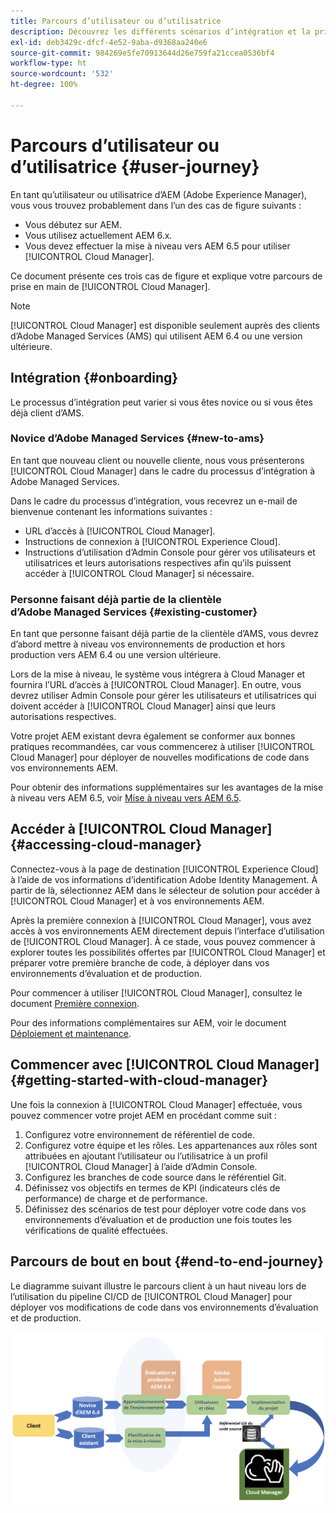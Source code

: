 ```yaml
---
title: Parcours d’utilisateur ou d’utilisatrice
description: Découvrez les différents scénarios d’intégration et la prise en main de Cloud Manager.
exl-id: deb3429c-dfcf-4e52-9aba-d9368aa240e6
source-git-commit: 984269e5fe70913644d26e759fa21ccea0536bf4
workflow-type: ht
source-wordcount: '532'
ht-degree: 100%

---
```



# Parcours d’utilisateur ou d’utilisatrice {#user-journey}

En tant qu’utilisateur ou utilisatrice d’AEM (Adobe Experience Manager), vous vous trouvez probablement dans l’un des cas de figure suivants :

* Vous débutez sur AEM.
* Vous utilisez actuellement AEM 6.x.
* Vous devez effectuer la mise à niveau vers AEM 6.5 pour utiliser [!UICONTROL Cloud Manager].

Ce document présente ces trois cas de figure et explique votre parcours de prise en main de [!UICONTROL Cloud Manager].

>[!NOTE]
>
>[!UICONTROL Cloud Manager] est disponible seulement auprès des clients d’Adobe Managed Services (AMS) qui utilisent AEM 6.4 ou une version ultérieure.

## Intégration {#onboarding}

Le processus d’intégration peut varier si vous êtes novice ou si vous êtes déjà client d’AMS.

### Novice d’Adobe Managed Services {#new-to-ams}

En tant que nouveau client ou nouvelle cliente, nous vous présenterons [!UICONTROL Cloud Manager] dans le cadre du processus d’intégration à Adobe Managed Services.

Dans le cadre du processus d’intégration, vous recevrez un e-mail de bienvenue contenant les informations suivantes :

* URL d’accès à [!UICONTROL Cloud Manager].
* Instructions de connexion à [!UICONTROL Experience Cloud].
* Instructions d’utilisation d’Admin Console pour gérer vos utilisateurs et utilisatrices et leurs autorisations respectives afin qu’ils puissent accéder à [!UICONTROL Cloud Manager] si nécessaire.

### Personne faisant déjà partie de la clientèle d’Adobe Managed Services {#existing-customer}

En tant que personne faisant déjà partie de la clientèle d’AMS, vous devrez d’abord mettre à niveau vos environnements de production et hors production vers AEM 6.4 ou une version ultérieure.

Lors de la mise à niveau, le système vous intégrera à Cloud Manager et fournira l’URL d’accès à [!UICONTROL Cloud Manager]. En outre, vous devrez utiliser Admin Console pour gérer les utilisateurs et utilisatrices qui doivent accéder à [!UICONTROL Cloud Manager] ainsi que leurs autorisations respectives.

Votre projet AEM existant devra également se conformer aux bonnes pratiques recommandées, car vous commencerez à utiliser [!UICONTROL Cloud Manager] pour déployer de nouvelles modifications de code dans vos environnements AEM.

Pour obtenir des informations supplémentaires sur les avantages de la mise à niveau vers AEM 6.5, voir [Mise à niveau vers AEM 6.5](https://experienceleague.adobe.com/fr/docs/experience-manager-65/content/implementing/deploying/upgrading/upgrade).

## Accéder à [!UICONTROL Cloud Manager] {#accessing-cloud-manager}

Connectez-vous à la page de destination [!UICONTROL Experience Cloud] à l’aide de vos informations d’identification Adobe Identity Management. À partir de là, sélectionnez AEM dans le sélecteur de solution pour accéder à [!UICONTROL Cloud Manager] et à vos environnements AEM.

Après la première connexion à [!UICONTROL Cloud Manager], vous avez accès à vos environnements AEM directement depuis l’interface d’utilisation de [!UICONTROL Cloud Manager]. À ce stade, vous pouvez commencer à explorer toutes les possibilités offertes par [!UICONTROL Cloud Manager] et préparer votre première branche de code, à déployer dans vos environnements d’évaluation et de production.

Pour commencer à utiliser [!UICONTROL Cloud Manager], consultez le document [Première connexion](/help/getting-started/first-time-login.md).

Pour des informations complémentaires sur AEM, voir le document [Déploiement et maintenance](https://experienceleague.adobe.com/fr/docs/experience-manager-65/content/implementing/deploying/deploying/deploy).

## Commencer avec [!UICONTROL Cloud Manager] {#getting-started-with-cloud-manager}

Une fois la connexion à [!UICONTROL Cloud Manager] effectuée, vous pouvez commencer votre projet AEM en procédant comme suit :

1. Configurez votre environnement de référentiel de code.
1. Configurez votre équipe et les rôles. Les appartenances aux rôles sont attribuées en ajoutant l’utilisateur ou l’utilisatrice à un profil [!UICONTROL Cloud Manager] à l’aide d’Admin Console.
1. Configurez les branches de code source dans le référentiel Git.
1. Définissez vos objectifs en termes de KPI (indicateurs clés de performance) de charge et de performance.
1. Définissez des scénarios de test pour déployer votre code dans vos environnements d’évaluation et de production une fois toutes les vérifications de qualité effectuées.

## Parcours de bout en bout {#end-to-end-journey}

Le diagramme suivant illustre le parcours client à un haut niveau lors de l’utilisation du pipeline CI/CD de [!UICONTROL Cloud Manager] pour déployer vos modifications de code dans vos environnements d’évaluation et de production.

![Parcours de bout en bout](/help/assets/screen_shot_2018-05-15at124004pm.png)
